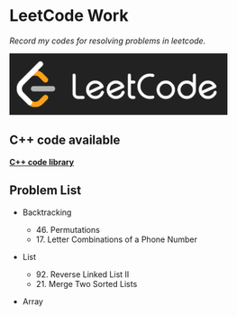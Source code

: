 # LeetCode Work

*Record my codes for resolving problems in leetcode.*

![leetcode_logo](https://github.com/ExWang/leetcode_work/blob/master/pics/leetcode_logo.png "LeetCode Logo")


## C++ code available
[**C++ code library**](https://github.com/ExWang/leetcode_work/tree/master/cpp)

## Problem List
+ Backtracking
	- 46\. Permutations
	- 17\. Letter Combinations of a Phone Number
	
+ List
	- 92\. Reverse Linked List II
	- 21\. Merge Two Sorted Lists

+ Array
